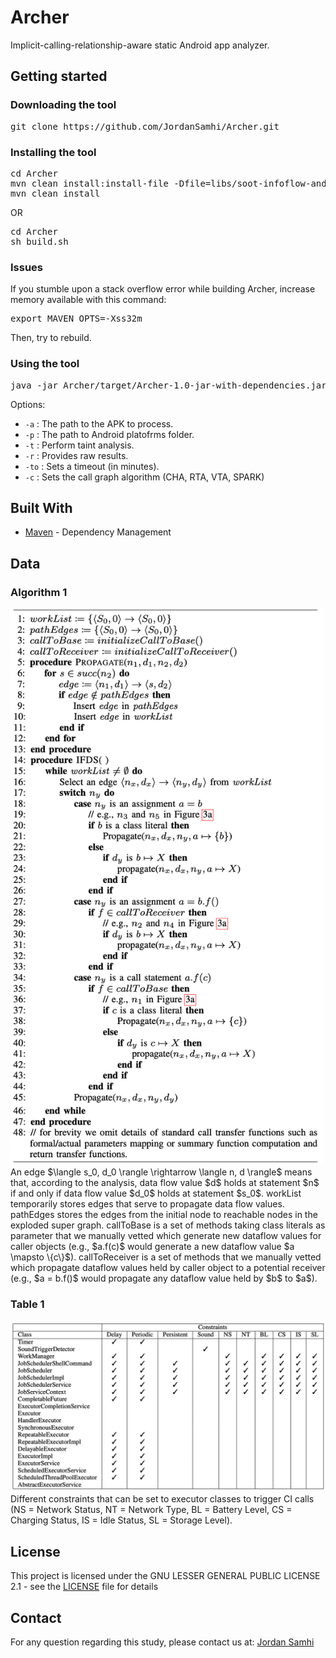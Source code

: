 # Archer

Implicit-calling-relationship-aware static Android app analyzer.

## Getting started

### Downloading the tool

<pre>
git clone https://github.com/JordanSamhi/Archer.git
</pre>

### Installing the tool

<pre>
cd Archer
mvn clean install:install-file -Dfile=libs/soot-infoflow-android-classes.jar -DgroupId=lu.uni.trux -DartifactId=soot-infoflow-android-modified -Dversion=2.7.1 -Dpackaging=jar
mvn clean install
</pre>

OR

<pre>
cd Archer
sh build.sh
</pre>

### Issues

If you stumble upon a stack overflow error while building Archer, increase memory available with this command:

<pre>
export MAVEN_OPTS=-Xss32m
</pre>

Then, try to rebuild.

### Using the tool

<pre>
java -jar Archer/target/Archer-1.0-jar-with-dependencies.jar <i>options</i>
</pre>

Options:

* ```-a``` : The path to the APK to process.
* ```-p``` : The path to Android platofrms folder.
* ```-t``` : Perform taint analysis.
* ```-r``` : Provides raw results.
* ```-to``` : Sets a timeout (in minutes).
* ```-c``` : Sets the call graph algorithm (CHA, RTA, VTA, SPARK)

## Built With

* [Maven](https://maven.apache.org/) - Dependency Management

## Data

### Algorithm 1
<img src="https://github.com/JordanSamhi/Archer/blob/main/data/algorithm.png" alt="Transfer functions for class literals data flow analysis" width="500"/>
An edge $\langle s_0, d_0 \rangle \rightarrow \langle n, d \rangle$ means
that, according to the analysis, data flow value $d$ holds at statement
$n$ if and only if data flow value $d_0$ holds at statement $s_0$.
workList temporarily stores edges that serve to propagate data flow values.
pathEdges stores the edges from the initial node to reachable nodes in the exploded super graph.
callToBase is a set of methods taking class literals as parameter that we manually vetted which generate new dataflow values for caller objects (e.g., $a.f(c)$ would generate a new dataflow value $a \mapsto \{c\}$).
callToReceiver is a set of methods that we manually vetted which propagate dataflow values held by caller object to a potential receiver (e.g., $a = b.f()$ would propagate any dataflow value held by $b$ to $a$).


### Table 1

![Different constraints that can be set to executor classes to trigger CI calls](https://github.com/JordanSamhi/Archer/blob/main/data/constraints.png)
Different constraints that can be set to executor classes to trigger CI calls (NS = Network Status, NT = Network Type, BL = Battery Level, CS = Charging Status, IS = Idle Status, SL = Storage Level).

## License

This project is licensed under the GNU LESSER GENERAL PUBLIC LICENSE 2.1 - see the [LICENSE](LICENSE) file for details

## Contact

For any question regarding this study, please contact us at:
[Jordan Samhi](mailto:jordan.samhi@uni.lu)

